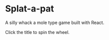 # Splat-a-pat

A silly whack a mole type game built with React.

Click the title to spin the wheel.
